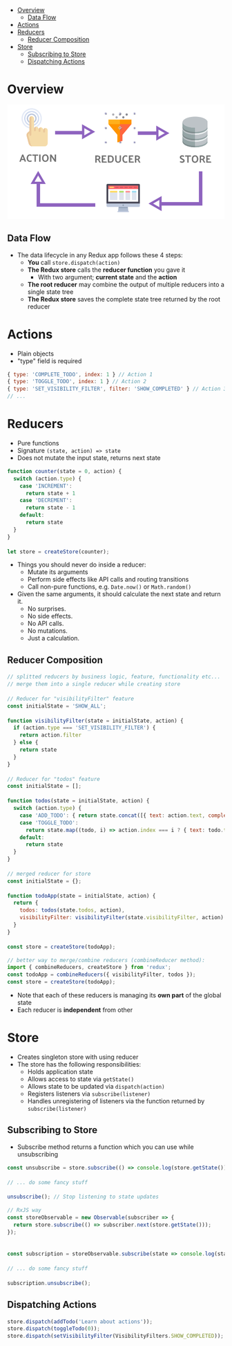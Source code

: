 - [Overview](#overview)
  - [Data Flow](#data-flow)
- [Actions](#actions)
- [Reducers](#reducers)
  - [Reducer Composition](#reducer-composition)
- [Store](#store)
  - [Subscribing to Store](#subscribing-to-store)
  - [Dispatching Actions](#dispatching-actions)


# Overview
![./redux-pattern.png](./redux-pattern.png)

## Data Flow
* The data lifecycle in any Redux app follows these 4 steps:
  * **You** call ```store.dispatch(action)```
  * **The Redux store** calls the **reducer function** you gave it
    * With two argument; **current state** and the **action**
  * **The root reducer** may combine the output of multiple reducers into a single state tree
  * **The Redux store** saves the complete state tree returned by the root reducer


# Actions
* Plain objects
* "type" field is required

```js
{ type: 'COMPLETE_TODO', index: 1 } // Action 1
{ type: 'TOGGLE_TODO', index: 1 } // Action 2
{ type: 'SET_VISIBILITY_FILTER', filter: 'SHOW_COMPLETED' } // Action 3
// ...
```
# Reducers
* Pure functions
* Signature ```(state, action) => state```
* Does not mutate the input state, returns next state

```js
function counter(state = 0, action) {
  switch (action.type) {
    case 'INCREMENT':
      return state + 1
    case 'DECREMENT':
      return state - 1
    default:
      return state
  }
}

let store = createStore(counter);
```

* Things you should never do inside a reducer:
  * Mutate its arguments
  * Perform side effects like API calls and routing transitions
  * Call non-pure functions, e.g. ```Date.now()``` or ```Math.random()```
* Given the same arguments, it should calculate the next state and return it. 
  * No surprises. 
  * No side effects. 
  * No API calls.
  * No mutations. 
  * Just a calculation.

## Reducer Composition
```js 
// splitted reducers by business logic, feature, functionality etc...
// merge them into a single reducer while creating store

// Reducer for "visibilityFilter" feature
const initialState = 'SHOW_ALL';

function visibilityFilter(state = initialState, action) {
  if (action.type === 'SET_VISIBILITY_FILTER') {
    return action.filter
  } else {
    return state
  }
}

// Reducer for "todos" feature
const initialState = [];

function todos(state = initialState, action) {
  switch (action.type) {
    case 'ADD_TODO': { return state.concat([{ text: action.text, completed: false }]); }
    case 'TOGGLE_TODO':
      return state.map((todo, i) => action.index === i ? { text: todo.text, completed: !todo.completed } : todo)
    default:
      return state
  }
}

// merged reducer for store
const initialState = {};

function todoApp(state = initialState, action) {
  return {
    todos: todos(state.todos, action),
    visibilityFilter: visibilityFilter(state.visibilityFilter, action)
  }
}

const store = createStore(todoApp);
```

```js
// better way to merge/combine reducers (combineReducer method):
import { combineReducers, createStore } from 'redux';
const todoApp = combineReducers({ visibilityFilter, todos });
const store = createStore(todoApp);
```

* Note that each of these reducers is managing its **own part** of the global state
* Each reducer is **independent** from other


# Store
* Creates singleton store with using reducer
* The store has the following responsibilities:
  * Holds application state
  * Allows access to state via ```getState()```
  * Allows state to be updated via ```dispatch(action)```
  * Registers listeners via ```subscribe(listener)```
  * Handles unregistering of listeners via the function returned by ```subscribe(listener)```

## Subscribing to Store
* Subscribe method returns a function which you can use while unsubscribing

```ts
const unsubscribe = store.subscribe(() => console.log(store.getState()));

// ... do some fancy stuff

unsubscribe(); // Stop listening to state updates
```

```ts
// RxJS way
const storeObservable = new Observable(subscriber => {
  return store.subscribe(() => subscriber.next(store.getState()));
});


const subscription = storeObservable.subscribe(state => console.log(state));

// ... do some fancy stuff

subscription.unsubscribe();
```


## Dispatching Actions


```ts
store.dispatch(addTodo('Learn about actions'));
store.dispatch(toggleTodo(0));
store.dispatch(setVisibilityFilter(VisibilityFilters.SHOW_COMPLETED));
```

